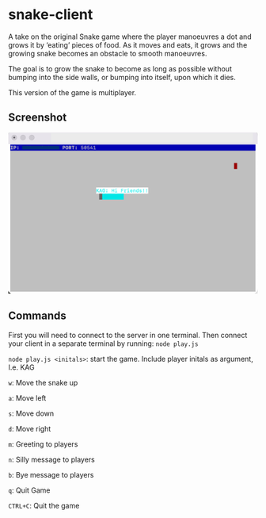 # snake-client

A take on the original Snake game where the player manoeuvres a dot and grows it by ‘eating’ pieces of food. As it moves and eats, it grows and the growing snake becomes an obstacle to smooth manoeuvres. 

The goal is to grow the snake to become as long as possible without bumping into the side walls, or bumping into itself, upon which it dies.

This version of the game is multiplayer.

## Screenshot

!["A screenshot of the game board"](./screenshot.png)

## Commands

First you will need to connect to the server in one terminal. Then connect your client in a separate terminal by running: `node play.js`

`node play.js <initals>`: start the game. Include player initals as argument, I.e. KAG

`w`: Move the snake up

`a`: Move left

`s`: Move down

`d`: Move right

`m`: Greeting to players

`n`: Silly message to players

`b`: Bye message to players

`q`: Quit Game

`CTRL+C`: Quit the game
